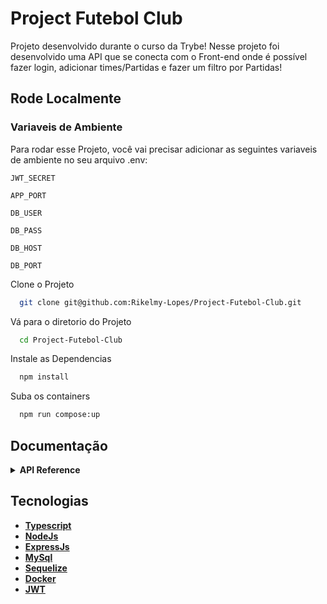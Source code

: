 # Project Futebol Club

Projeto desenvolvido durante o curso da Trybe!
Nesse projeto foi desenvolvido uma API que se conecta com o Front-end onde é possível fazer login, adicionar times/Partidas e fazer um filtro por Partidas!

## Rode Localmente

### Variaveis de Ambiente

Para rodar esse Projeto, você vai precisar adicionar as seguintes variaveis de ambiente no seu arquivo .env:

`JWT_SECRET`

`APP_PORT`

`DB_USER`

`DB_PASS`

`DB_HOST`

`DB_PORT`

Clone o Projeto

```bash
  git clone git@github.com:Rikelmy-Lopes/Project-Futebol-Club.git
```

Vá para o diretorio do Projeto

```bash
  cd Project-Futebol-Club
```

Instale as Dependencias

```bash
  npm install
```

Suba os containers

```bash
  npm run compose:up
```

## Documentação

<details>
  <summary><strong> API Reference </strong></summary>

## API Reference

#### Valida o Usuario

```http
  POST /login
```

| Body       | Type     | Description                |
| :--------- | :------- | :------------------------- |
| `email`    | `string` | **Obrigatório**. Seu Email |
| `password` | `string` | **Obrigatório**. Sua Senha |

#### Valida o Token

```http
  GET /login/validate
```

| Header          | Type     | Description            |
| :-------------- | :------- | :--------------------- |
| `authorization` | `string` | **Obrigatório**. Token |

#### Retorna todos os times

```http
  GET /teams
```

#### Retorna o time por Id

```http
  GET /teams/:id
```

| Header | Type     | Description                 |
| :----- | :------- | :-------------------------- |
| `id`   | `string` | **Obrigatório**. Id do Time |

#### Retorna todos os Jogos

```http
  GET /matches
```

#### Retorna todos os Jogos em Progresso

```http
  GET /matches/inProgress=true
```

| Header       | Type       | Description      |
| :----------- | :--------- | :--------------- |
| `inProgress` | `booleano` | **Obrigatório**. |

#### Retorna todos os Jogos já terminados

```http
  GET /matches/inProgress=false
```

| Header       | Type       | Description      |
| :----------- | :--------- | :--------------- |
| `inProgress` | `booleano` | **Obrigatório**. |
  
#### Adiciona um novo Jogo

```http
  POST /matches
```

| Body       | Type       | Description      |
| :----------- | :--------- | :--------------- |
| `homeTeam` | `number` | **Obrigatório**. Id do Time da Casa |
| `awayTeam` | `number` | **Obrigatório**. Id do TIme de Fora |
| `homeTeamGoals` | `number` | **Obrigatório**. Quantidade de Goals |
| `awayTeamGoals` | `number` | **Obrigatório**. Quantidade de Goals|
  
| Header       | Type       | Description      |
| :----------- | :--------- | :--------------- |
| `authorization` | `string` | **Obrigatório**. Token |
  
  #### Atualiza uma Jogo para Finalizado

```http
  PATCH /matches/:id/finish
```

| Parameter       | Type       | Description      |
| :----------- | :--------- | :--------------- |
| `id` | `number` | **Obrigatório**. Id do Jogo|
  
#### Atualiza um Jogo

```http
  PATCH /matches/:id/
```

| Parameter       | Type       | Description      |
| :----------- | :--------- | :--------------- |
| `id` | `number` | **Obrigatório**. Id do Time|
  
| Body       | Type       | Description      |
| :----------- | :--------- | :--------------- |
| `homeTeamGoals` | `number` | **Obrigatório**. Quantidade de Goals |
| `awayTeamGoals` | `number` | **Obrigatório**. Quantidade de Goals |
  
#### Retorna o placar de todos os Times

```http
  GET /leaderboard
```
  
  #### Retorna o placar dos Times Mandantes

```http
  GET /leaderboard/home
```
  
#### Retorna o placar dos Times Visitantes

```http
  GET /leaderboard/away
```

</details>

## Tecnologias
-   **[Typescript](https://www.typescriptlang.org/)**
-   **[NodeJs](https://nodejs.org/en/)**
-   **[ExpressJs](https://expressjs.com/)**
-   **[MySql](https://www.mysql.com/)**
-   **[Sequelize](https://sequelize.org/)**
-   **[Docker](https://www.docker.com/)**
-   **[JWT](https://jwt.io/)**
